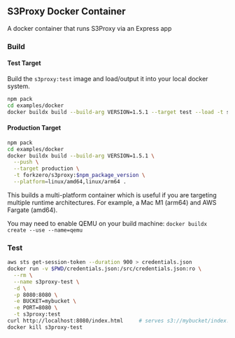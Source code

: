 ## S3Proxy Docker Container

A docker container that runs S3Proxy via an Express app

### Build

#### Test Target
Build the `s3proxy:test` image and load/output it into your local docker system.
``` bash
npm pack
cd examples/docker
docker buildx build --build-arg VERSION=1.5.1 --target test --load -t s3proxy:test .
```

#### Production Target
``` bash
npm pack
cd examples/docker
docker buildx build --build-arg VERSION=1.5.1 \
  --push \
  --target production \
  -t forkzero/s3proxy:$npm_package_version \
  --platform=linux/amd64,linux/arm64 .
```

This builds a multi-platform container which is useful if you are targeting multiple runtime architectures. For example, a Mac M1 (arm64) and AWS Fargate (amd64).

You may need to enable QEMU on your build machine: 
`docker buildx create --use --name=qemu`

### Test
``` bash
aws sts get-session-token --duration 900 > credentials.json
docker run -v $PWD/credentials.json:/src/credentials.json:ro \
  --rm \
  --name s3proxy-test \
  -d \
  -p 8080:8080 \
  -e BUCKET=mybucket \
  -e PORT=8080 \
  -t s3proxy:test
curl http://localhost:8080/index.html     # serves s3://mybucket/index.html
docker kill s3proxy-test
```
